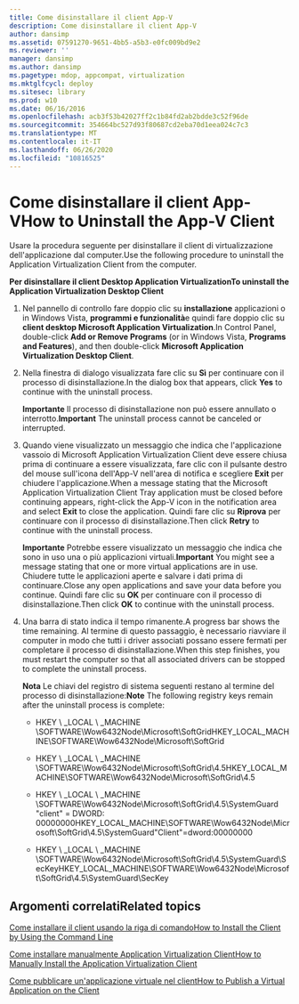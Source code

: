 ```yaml
---
title: Come disinstallare il client App-V
description: Come disinstallare il client App-V
author: dansimp
ms.assetid: 07591270-9651-4bb5-a5b3-e0fc009bd9e2
ms.reviewer: ''
manager: dansimp
ms.author: dansimp
ms.pagetype: mdop, appcompat, virtualization
ms.mktglfcycl: deploy
ms.sitesec: library
ms.prod: w10
ms.date: 06/16/2016
ms.openlocfilehash: acb3f53b42027ff2c1b84fd2ab2bdde3c52f96de
ms.sourcegitcommit: 354664bc527d93f80687cd2eba70d1eea024c7c3
ms.translationtype: MT
ms.contentlocale: it-IT
ms.lasthandoff: 06/26/2020
ms.locfileid: "10816525"
---
```

# <span data-ttu-id="b1d32-103">Come disinstallare il client App-V</span><span class="sxs-lookup"><span data-stu-id="b1d32-103">How to Uninstall the App-V Client</span></span>


<span data-ttu-id="b1d32-104">Usare la procedura seguente per disinstallare il client di virtualizzazione dell'applicazione dal computer.</span><span class="sxs-lookup"><span data-stu-id="b1d32-104">Use the following procedure to uninstall the Application Virtualization Client from the computer.</span></span>

**<span data-ttu-id="b1d32-105">Per disinstallare il client Desktop Application Virtualization</span><span class="sxs-lookup"><span data-stu-id="b1d32-105">To uninstall the Application Virtualization Desktop Client</span></span>**

1.  <span data-ttu-id="b1d32-106">Nel pannello di controllo fare doppio clic su **installazione** applicazioni o in Windows Vista, **programmi e funzionalità**e quindi fare doppio clic su **client desktop Microsoft Application Virtualization**.</span><span class="sxs-lookup"><span data-stu-id="b1d32-106">In Control Panel, double-click **Add or Remove Programs** (or in Windows Vista, **Programs and Features**), and then double-click **Microsoft Application Virtualization Desktop Client**.</span></span>

2.  <span data-ttu-id="b1d32-107">Nella finestra di dialogo visualizzata fare clic su **Sì** per continuare con il processo di disinstallazione.</span><span class="sxs-lookup"><span data-stu-id="b1d32-107">In the dialog box that appears, click **Yes** to continue with the uninstall process.</span></span>

    <span data-ttu-id="b1d32-108">**Importante**  Il processo di disinstallazione non può essere annullato o interrotto.</span><span class="sxs-lookup"><span data-stu-id="b1d32-108">**Important** The uninstall process cannot be canceled or interrupted.</span></span>

     

3.  <span data-ttu-id="b1d32-109">Quando viene visualizzato un messaggio che indica che l'applicazione vassoio di Microsoft Application Virtualization Client deve essere chiusa prima di continuare a essere visualizzata, fare clic con il pulsante destro del mouse sull'icona dell'App-V nell'area di notifica e scegliere **Exit** per chiudere l'applicazione.</span><span class="sxs-lookup"><span data-stu-id="b1d32-109">When a message stating that the Microsoft Application Virtualization Client Tray application must be closed before continuing appears, right-click the App-V icon in the notification area and select **Exit** to close the application.</span></span> <span data-ttu-id="b1d32-110">Quindi fare clic su **Riprova** per continuare con il processo di disinstallazione.</span><span class="sxs-lookup"><span data-stu-id="b1d32-110">Then click **Retry** to continue with the uninstall process.</span></span>

    <span data-ttu-id="b1d32-111">**Importante**  Potrebbe essere visualizzato un messaggio che indica che sono in uso una o più applicazioni virtuali.</span><span class="sxs-lookup"><span data-stu-id="b1d32-111">**Important** You might see a message stating that one or more virtual applications are in use.</span></span> <span data-ttu-id="b1d32-112">Chiudere tutte le applicazioni aperte e salvare i dati prima di continuare.</span><span class="sxs-lookup"><span data-stu-id="b1d32-112">Close any open applications and save your data before you continue.</span></span> <span data-ttu-id="b1d32-113">Quindi fare clic su **OK** per continuare con il processo di disinstallazione.</span><span class="sxs-lookup"><span data-stu-id="b1d32-113">Then click **OK** to continue with the uninstall process.</span></span>

     

4.  <span data-ttu-id="b1d32-114">Una barra di stato indica il tempo rimanente.</span><span class="sxs-lookup"><span data-stu-id="b1d32-114">A progress bar shows the time remaining.</span></span> <span data-ttu-id="b1d32-115">Al termine di questo passaggio, è necessario riavviare il computer in modo che tutti i driver associati possano essere fermati per completare il processo di disinstallazione.</span><span class="sxs-lookup"><span data-stu-id="b1d32-115">When this step finishes, you must restart the computer so that all associated drivers can be stopped to complete the uninstall process.</span></span>

    <span data-ttu-id="b1d32-116">**Nota**  Le chiavi del registro di sistema seguenti restano al termine del processo di disinstallazione:</span><span class="sxs-lookup"><span data-stu-id="b1d32-116">**Note** The following registry keys remain after the uninstall process is complete:</span></span>

    -   <span data-ttu-id="b1d32-117">HKEY \ _LOCAL \ _MACHINE \\SOFTWARE\\Wow6432Node\\Microsoft\\SoftGrid</span><span class="sxs-lookup"><span data-stu-id="b1d32-117">HKEY\_LOCAL\_MACHINE\\SOFTWARE\\Wow6432Node\\Microsoft\\SoftGrid</span></span>

    -   <span data-ttu-id="b1d32-118">HKEY \ _LOCAL \ _MACHINE \\SOFTWARE\\Wow6432Node\\Microsoft\\SoftGrid\\4.5</span><span class="sxs-lookup"><span data-stu-id="b1d32-118">HKEY\_LOCAL\_MACHINE\\SOFTWARE\\Wow6432Node\\Microsoft\\SoftGrid\\4.5</span></span>

    -   <span data-ttu-id="b1d32-119">HKEY \ _LOCAL \ _MACHINE \\SOFTWARE\\Wow6432Node\\Microsoft\\SoftGrid\\4.5\\SystemGuard "client" = DWORD: 00000000</span><span class="sxs-lookup"><span data-stu-id="b1d32-119">HKEY\_LOCAL\_MACHINE\\SOFTWARE\\Wow6432Node\\Microsoft\\SoftGrid\\4.5\\SystemGuard"Client"=dword:00000000</span></span>

    -   <span data-ttu-id="b1d32-120">HKEY \ _LOCAL \ _MACHINE \\SOFTWARE\\Wow6432Node\\Microsoft\\SoftGrid\\4.5\\SystemGuard\\SecKey</span><span class="sxs-lookup"><span data-stu-id="b1d32-120">HKEY\_LOCAL\_MACHINE\\SOFTWARE\\Wow6432Node\\Microsoft\\SoftGrid\\4.5\\SystemGuard\\SecKey</span></span>

     

## <span data-ttu-id="b1d32-121">Argomenti correlati</span><span class="sxs-lookup"><span data-stu-id="b1d32-121">Related topics</span></span>


[<span data-ttu-id="b1d32-122">Come installare il client usando la riga di comando</span><span class="sxs-lookup"><span data-stu-id="b1d32-122">How to Install the Client by Using the Command Line</span></span>](how-to-install-the-client-by-using-the-command-line-new.md)

[<span data-ttu-id="b1d32-123">Come installare manualmente Application Virtualization Client</span><span class="sxs-lookup"><span data-stu-id="b1d32-123">How to Manually Install the Application Virtualization Client</span></span>](how-to-manually-install-the-application-virtualization-client.md)

[<span data-ttu-id="b1d32-124">Come pubblicare un'applicazione virtuale nel client</span><span class="sxs-lookup"><span data-stu-id="b1d32-124">How to Publish a Virtual Application on the Client</span></span>](how-to-publish-a-virtual-application-on-the-client.md)

 

 





